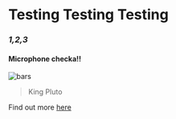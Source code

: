 # **Testing Testing Testing**
### _1,2,3_
#### Microphone checka!!

![bars](https://images.complex.com/complex/images/c_fill,dpr_auto,f_auto,q_90,w_1400/fl_lossy,pg_1/xfmrq0wejyqj6zxwh5nv/future)

> King Pluto

Find out more [here](https://freebandz.com/)